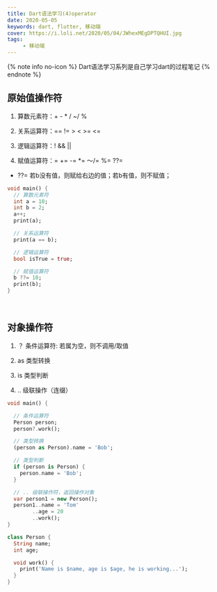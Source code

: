 ```yaml
---
title: Dart语法学习(4)operator
date: 2020-05-05
keywords: dart, flutter, 移动端
cover: https://i.loli.net/2020/05/04/JWhexMEgDPTQHUI.jpg
tags:
     - 移动端
---
```



{% note info no-icon %}
Dart语法学习系列是自己学习dart的过程笔记
{% endnote %}

## 原始值操作符

1. 算数元素符：+ - * / ~/ %

2. 关系运算符：== != > < >= <=

3. 逻辑运算符：! && ||

4. 赋值运算符：= += -= *= ～/= %= ??=
  - ??= 若b没有值，则赋给右边的值；若b有值，则不赋值；

```dart
void main() {
  // 算数元素符
  int a = 10;
  int b = 2;
  a++;
  print(a);

  // 关系运算符
  print(a == b);

  // 逻辑运算符
  bool isTrue = true;

  // 赋值运算符
  b ??= 10;
  print(b);
}
```
<br/>


## 对象操作符

1. ？ 条件运算符: 若属为空，则不调用/取值

2. as 类型转换

3. is 类型判断

4. .. 级联操作（连缀）

```dart
void main() {

  // 条件运算符
  Person person;
  person?.work();

  // 类型转换
  (person as Person).name = 'Bob';

  // 类型判断
  if (person is Person) {
    person.name = 'Bob';
  }

  // .. 级联操作符，返回操作对象
  var person1 = new Person();
  person1..name = 'Tom'
        ..age = 20
        ..work();
}

class Person {
  String name;
  int age;

  void work() {
    print('Name is $name, age is $age, he is working...');
  }
}
```